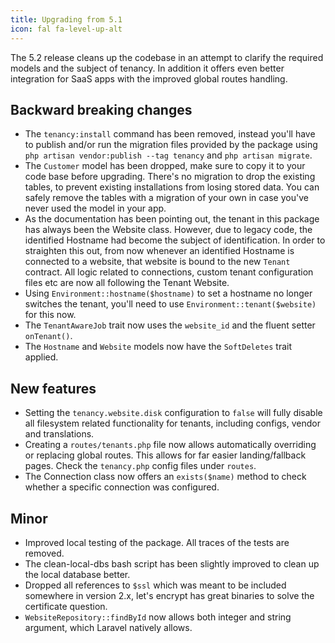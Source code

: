 ```yaml
---
title: Upgrading from 5.1
icon: fal fa-level-up-alt
---
```

The 5.2 release cleans up the codebase in an attempt to clarify
the required models and the subject of tenancy. In addition
it offers even better integration for SaaS apps with the improved
global routes handling.

## Backward breaking changes

- The `tenancy:install` command has been removed, instead you'll have to
publish and/or run the migration files provided by the package using 
`php artisan vendor:publish --tag tenancy` and `php artisan migrate`.
- The `Customer` model has been dropped, make sure to copy it to your code base
before upgrading. There's no migration to drop the existing
tables, to prevent existing installations from losing stored data. You can
safely remove the tables with a migration of your own in case you've
never used the model in your app.
- As the documentation has been pointing out, the tenant in this package
has always been the Website class. However, due to legacy code, the identified
Hostname had become the subject of identification. In order to straighten this
out, from now whenever an identified Hostname is connected to a website, that
website is bound to the new `Tenant` contract. All logic related to connections,
custom tenant configuration files etc are now all following the Tenant Website.
- Using `Environment::hostname($hostname)` to set a hostname no longer switches
the tenant, you'll need to use `Environment::tenant($website)` for this now.
- The `TenantAwareJob` trait now uses the `website_id` and the fluent setter `onTenant()`.
- The `Hostname` and `Website` models now have the `SoftDeletes` trait applied.

## New features

- Setting the `tenancy.website.disk` configuration to `false` will fully disable 
all filesystem related functionality for tenants, including configs, vendor and 
translations.
- Creating a `routes/tenants.php` file now allows automatically overriding or replacing
global routes. This allows for far easier landing/fallback pages. Check the
`tenancy.php` config files under `routes`.
- The Connection class now offers an `exists($name)` method to check whether a
specific connection was configured.

## Minor

- Improved local testing of the package. All traces of the tests are removed.
- The clean-local-dbs bash script has been slightly improved to clean up the
local database better.
- Dropped all references to `$ssl` which was meant to be included somewhere in
version 2.x, let's encrypt has great binaries to solve the certificate question.
- `WebsiteRepository::findById` now allows both integer and string argument, which
Laravel natively allows.
